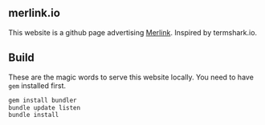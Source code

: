 ## merlink.io

This website is a github page advertising [Merlink](https://github.com/pocc/merlink).
Inspired by termshark.io. 

## Build

These are the magic words to serve this website locally.
You need to have `gem` installed first.

```bash
gem install bundler
bundle update listen
bundle install
```

